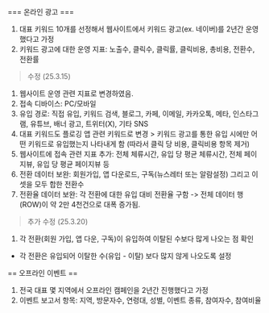 === 온라인 광고 ===
1. 대표 키워드 10개를 선정해서 웹사이트에서 키워드 광고(ex. 네이버)를 2년간 운영했다고 가정
2. 키워드 광고에 대한 운영 지표: 노출수, 클릭수, 클릭률, 클릭비용, 총비용, 전환수, 전환률

> 수정 (25.3.15)
1. 웹사이트 운영 관련 지표로 변경하였음.
2. 접속 디바이스: PC/모바일
3. 유입 경로: 직접 유입, 키워드 검색, 블로그, 카페, 이메일, 카카오톡, 메타, 인스타그램, 유튜브, 배너 광고, 트위터(X), 기타 SNS
4. 대표 키워드도 플로깅 앱 관련 키워드로 변경 > 키워드 광고를 통한 유입 시에만 어떤 키워드로 유입했는지 나타내게 함 (따라서 클릭 당 비용, 클릭비용 항목 제거)
5. 웹사이트에 접속 관련 지표 추가: 전체 체류시간, 유입 당 평균 체류시간, 전체 페이지뷰, 유입 당 평균 페이지뷰 등
6. 전환 데이터 보완: 회원가입, 앱 다운로드, 구독(뉴스레터 또는 알람설정) 그리고 이 셋을 모두 합한 전환수
7. 전환율 데이터 보완: 각 전환에 대한 유입 대비 전환율 구함
-> 전체 데이터 행(ROW)이 약 2만 4천건으로 대폭 증가됨.

> 추가 수정 (25.3.20)
1. 각 전환(회원 가입, 앱 다운, 구독)이 유입하여 이탈된 수보다 많게 나오는 점 확인
- 각 전환은 유입되어 이탈한 수(유입 - 이탈) 보다 많지 않게 나오도록 설정

== 오프라인 이벤트 ==
1. 전국 대표 몇 지역에서 오프라인 캠페인을 2년간 진행했다고 가정
2. 이벤트 보고서 항목: 지역, 방문자수, 연령대, 성별, 이벤트 종류, 참여자수, 참여비율
